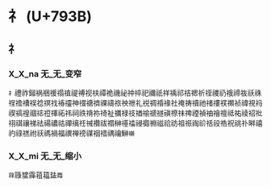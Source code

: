 # 礻 (U+793B)

## 礻 

### X_X_na 无_无_变窄
`礻`禮祚鎺祸祵禐禢禃禔禣视䃿禫祪禨祕祌祽祀禰祇祥䄔祁祮禗祈祬禝礽䄉禘鿆祅祩䄇䄡䄚祦䄒䄙䄀䄝䄥神䄌禟䄢祼禱祣䄃䄁礼祱禂䄑禒社䄋祷䄣祂禇䄛䄏禷祯禕視祃禊禞䄓祻䄊䄈禈祏祎祠祑禙祢䄎祉禲禄䃽禉䄖禠禭禛䄞祙禆禋禎䄂禬䄠祗祐祾祒䃾祤祺禳祶祛禓禯祜禪䄜祍祴禶祓禤榊禥䄕祲禵䄗禌祫祊祖祳祹祄䄆祋祰祝祧䃼㬕禧礿祿禚祔祆禡禍福禩禅䄘禖䄄䄍禑禴鰰`䄤`

### X_X_mi 无_无_缩小
`䔗`簶䗝䨩䔃䕐䀅`䴪`